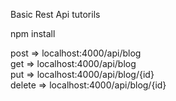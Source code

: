 Basic Rest Api tutorils 

npm install

post => localhost:4000/api/blog <br />
get => localhost:4000/api/blog <br />
put => localhost:4000/api/blog/{id} <br />
delete => localhost:4000/api/blog/{id} <br />

